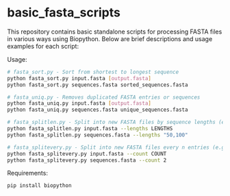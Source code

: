 # basic_fasta_scripts
This repository contains basic standalone scripts for processing FASTA files in various ways using Biopython. Below are brief descriptions and usage examples for each script:

Usage:
```bash
# fasta_sort.py - Sort from shortest to longest sequence
python fasta_sort.py input.fasta [output.fasta]
python fasta_sort.py sequences.fasta sorted_sequences.fasta

# fasta_uniq.py - Removes duplicated FASTA entries or sequences
python fasta_uniq.py input.fasta [output.fasta]
python fasta_uniq.py sequences.fasta unique_sequences.fasta

# fasta_splitlen.py - Split into new FASTA files by sequence lengths (e.g. 0-49, 50-99, 100+)
python fasta_splitlen.py input.fasta --lengths LENGTHS
python fasta_splitlen.py sequences.fasta --lengths "50,100"

# fasta_splitevery.py - Split into new FASTA files every n entries (e.g. every 2)
python fasta_splitevery.py input.fasta --count COUNT
python fasta_splitevery.py sequences.fasta --count 2
```

Requirements:
```bash
pip install biopython
```
